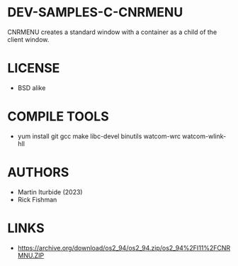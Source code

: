# DEV-SAMPLES-C-CNRMENU
CNRMENU creates a standard window with a container as a child of the client window.

LICENSE
===============
* BSD alike

COMPILE TOOLS
===============
* yum install git gcc make libc-devel binutils watcom-wrc watcom-wlink-hll
 
AUTHORS
===============
* Martin Iturbide (2023)
* Rick Fishman

LINKS
===============
* https://archive.org/download/os2_94/os2_94.zip/os2_94%2FI11%2FCNRMNU.ZIP
